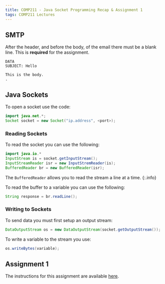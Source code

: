 ```yaml
---
title: COMP211 - Java Socket Programming Recap & Assignment 1
tags: COMP211 Lectures
---
```

## SMTP
After the header, and before the body, of the email there must be a blank line. This is **required** for the assignment.

```
DATA
SUBJECT: Hello

This is the body.
.
```

## Java Sockets
To open a socket use the code:

```java
import java.net.*;
Socket socket = new Socket("ip.address", <port>);
```

### Reading Sockets
To read the socket you can use the following:

```java
import java.io.*
InputStream is = socket.getInputStream();
InputStreamReader isr = new InputStremReader(is);
BufferedReader br = new BufferedReader(isr);
```

The `BufferedReader` allows you to read the stream a line at a time.
{:.info}

To read the buffer to a variable you can use the following:

```java
String response = br.readLine();
```

### Writing to Sockets
To send data you must first setup an output stream:

```java
DataOutputStream os = new DataOutputStream(socket.getOutputStream());
```

To write a variable to the stream you use:

```java
os.writeBytes(variable);
```

## Assignment 1
The instructions for this assignment are available [here](https://liverpool.instructure.com/courses/54299/pages/programming-assignment-1-mailclient-with-browser-capabilities).